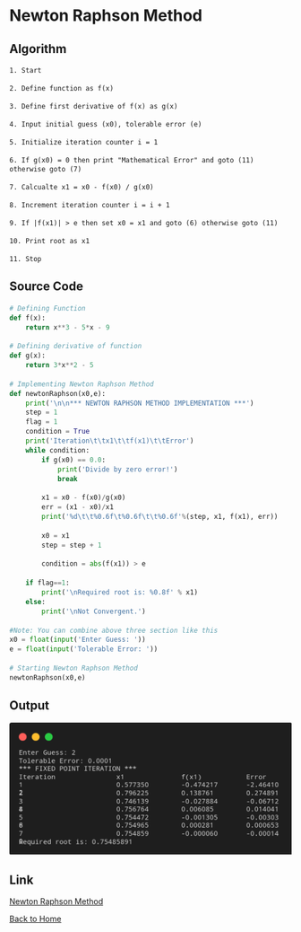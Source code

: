 # Newton Raphson Method

## Algorithm

    1. Start

    2. Define function as f(x)

    3. Define first derivative of f(x) as g(x)

    4. Input initial guess (x0), tolerable error (e) 

    5. Initialize iteration counter i = 1

    6. If g(x0) = 0 then print "Mathematical Error" and goto (11) otherwise goto (7) 

    7. Calcualte x1 = x0 - f(x0) / g(x0)

    8. Increment iteration counter i = i + 1

    9. If |f(x1)| > e then set x0 = x1 and goto (6) otherwise goto (11)

    10. Print root as x1

    11. Stop

## Source Code

``` python
# Defining Function
def f(x):
    return x**3 - 5*x - 9

# Defining derivative of function
def g(x):
    return 3*x**2 - 5

# Implementing Newton Raphson Method
def newtonRaphson(x0,e):
    print('\n\n*** NEWTON RAPHSON METHOD IMPLEMENTATION ***')
    step = 1
    flag = 1
    condition = True
    print('Iteration\t\tx1\t\tf(x1)\t\tError')
    while condition:
        if g(x0) == 0.0:
            print('Divide by zero error!')
            break
        
        x1 = x0 - f(x0)/g(x0)
        err = (x1 - x0)/x1
        print('%d\t\t%0.6f\t%0.6f\t\t%0.6f'%(step, x1, f(x1), err))
        
        x0 = x1
        step = step + 1
        
        condition = abs(f(x1)) > e
    
    if flag==1:
        print('\nRequired root is: %0.8f' % x1)
    else:
        print('\nNot Convergent.')

#Note: You can combine above three section like this
x0 = float(input('Enter Guess: '))
e = float(input('Tolerable Error: '))

# Starting Newton Raphson Method
newtonRaphson(x0,e)
```

## Output

![Newton Raphson Method](./assets/03.png)

## Link

[Newton Raphson Method](https://github.com/kabirdeula/Numerical_Method_Lab_Report/blob/main/Lab%20Report/Lab03.py)

[Back to Home](README.md)
